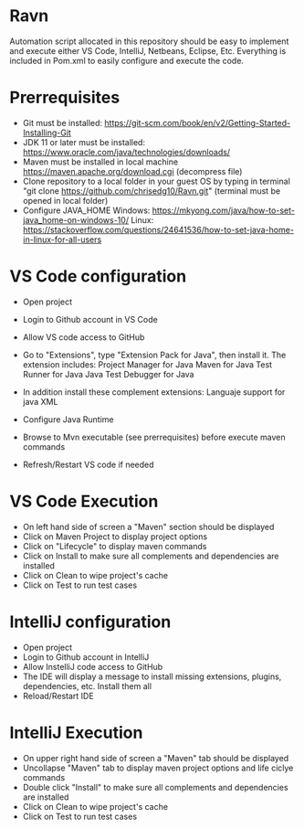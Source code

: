 # Ravn

Automation script allocated in this repository should be easy to implement and execute either VS Code, IntelliJ, Netbeans, Eclipse, Etc.
Everything is included in Pom.xml to easily configure and execute the code.

# Prerrequisites
* Git must be installed: https://git-scm.com/book/en/v2/Getting-Started-Installing-Git
* JDK 11 or later must be installed: https://www.oracle.com/java/technologies/downloads/
* Maven must be installed in local machine https://maven.apache.org/download.cgi (decompress file)
* Clone repository to a local folder in your guest OS by typing in terminal "git clone https://github.com/chrisedg10/Ravn.git" (terminal must be opened in local folder)
* Configure JAVA_HOME 
Windows: https://mkyong.com/java/how-to-set-java_home-on-windows-10/
Linux: https://stackoverflow.com/questions/24641536/how-to-set-java-home-in-linux-for-all-users 

# VS Code configuration
* Open project
* Login to Github account in VS Code
* Allow VS code access to GitHub
* Go to "Extensions", type "Extension Pack for Java", then install it. The extension includes:
Project Manager for Java
Maven for Java
Test Runner for Java
Java Test
Debugger for Java

* In addition install these complement extensions: 
Languaje support for java
XML

* Configure Java Runtime
* Browse to Mvn executable (see prerrequisites) before execute maven commands
* Refresh/Restart VS code if needed

# VS Code Execution
* On left hand side of screen a "Maven" section should be displayed
* Click on Maven Project to display project options
* Click on "Lifecycle" to display maven commands
* Click on Install to make sure all complements and dependencies are installed
* Click on Clean to wipe project's cache
* Click on Test to run test cases

# IntelliJ configuration
* Open project
* Login to Github account in IntelliJ
* Allow InstelliJ code access to GitHub
* The IDE will display a message to install missing extensions, plugins, dependencies, etc. Install them all
* Reload/Restart IDE

# IntelliJ Execution
* On upper right hand side of screen a "Maven" tab should be displayed
* Uncollapse "Maven" tab to display maven project options and life ciclye commands
* Double click "Install" to make sure all complements and dependencies are installed
* Click on Clean to wipe project's cache
* Click on Test to run test cases
